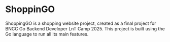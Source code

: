 # ShoppinGO
ShoppingGO is a shopping website project, created as a final project for BNCC Go Backend Developer LnT Camp 2025. This project is built using the Go language to run all its main features. 
